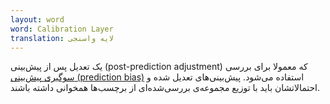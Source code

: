 ```yaml
---
layout: word
word: Calibration Layer
translation: لایه واسنجی
---
```


یک تعدیل پس از پیش‌بینی (post-prediction adjustment) که معمولا برای بررسی [سوگیری پیش‌بینی (prediction bias)](/P/prediction_bias) استفاده می‌شود. پیش‌بینی‌های تعدیل شده و احتمالاتشان باید با توزیع مجموعه‌ی بررسی‌شده‌ای از برچسب‌ها همخوانی داشته باشند.
